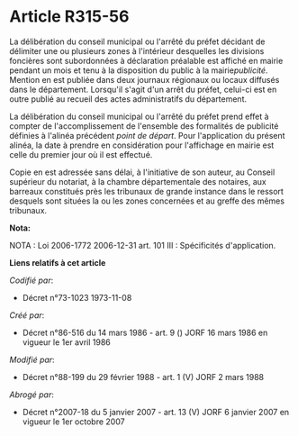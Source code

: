 # Article R315-56

La délibération du conseil municipal ou l'arrêté du préfet décidant de délimiter une ou plusieurs zones à l'intérieur
desquelles les divisions foncières sont subordonnées à déclaration préalable est affiché en mairie pendant un mois et tenu à
la disposition du public à la mairie*publicité*. Mention en est publiée dans deux journaux régionaux ou locaux diffusés dans
le département. Lorsqu'il s'agit d'un arrêt du préfet, celui-ci est en outre publié au recueil des actes administratifs du
département.

La délibération du conseil municipal ou l'arrêté du préfet prend effet à compter de l'accomplissement de l'ensemble des
formalités de publicité définies à l'alinéa précédent *point de départ*. Pour l'application du présent alinéa, la date à
prendre en considération pour l'affichage en mairie est celle du premier jour où il est effectué.

Copie en est adressée sans délai, à l'initiative de son auteur, au Conseil supérieur du notariat, à la chambre départementale
des notaires, aux barreaux constitués près les tribunaux de grande instance dans le ressort desquels sont situées la ou les
zones concernées et au greffe des mêmes tribunaux.

**Nota:**

NOTA : Loi 2006-1772 2006-12-31 art. 101 III : Spécificités d'application.

**Liens relatifs à cet article**

_Codifié par_:

  - Décret n°73-1023 1973-11-08

_Créé par_:

  - Décret n°86-516 du 14 mars 1986 - art. 9 () JORF 16 mars 1986 en vigueur le 1er avril 1986

_Modifié par_:

  - Décret n°88-199 du 29 février 1988 - art. 1 (V) JORF 2 mars 1988

_Abrogé par_:

  - Décret n°2007-18 du 5 janvier 2007 - art. 13 (V) JORF 6 janvier 2007 en vigueur le 1er octobre 2007
